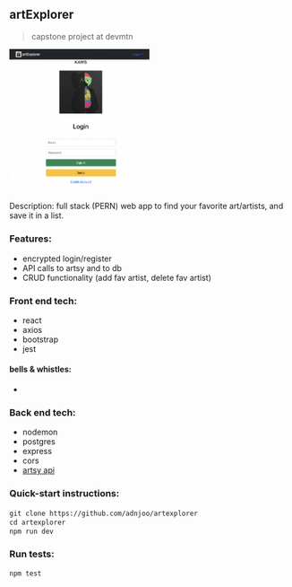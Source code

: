 ## artExplorer

> capstone project at devmtn

<img src='./scrn2.png' width='250'>

Description: full stack (PERN) web app to find your favorite art/artists, and save it in a list.

### Features:

- encrypted login/register
- API calls to artsy and to db
- CRUD functionality (add fav artist, delete fav artist)

### Front end tech:

- react
- axios
- bootstrap
- jest


#### bells & whistles:

- 

### Back end tech:

- nodemon
- postgres
- express
- cors
- [artsy api](https://developers.artsy.net/)

### Quick-start instructions:

```
git clone https://github.com/adnjoo/artexplorer
cd artexplorer
npm run dev
```

### Run tests:

```
npm test
```
